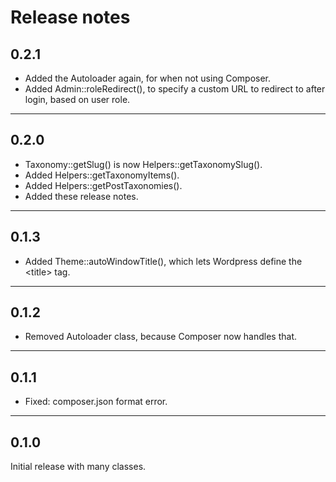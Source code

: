 # Release notes

## 0.2.1

* Added the Autoloader again, for when not using Composer.
* Added Admin::roleRedirect(), to specify a custom URL to redirect to after login, based on user role.

---

## 0.2.0

* Taxonomy::getSlug() is now Helpers::getTaxonomySlug().
* Added Helpers::getTaxonomyItems().
* Added Helpers::getPostTaxonomies().
* Added these release notes.

---

## 0.1.3

* Added Theme::autoWindowTitle(), which lets Wordpress define the &lt;title&gt; tag.

---

## 0.1.2

* Removed Autoloader class, because Composer now handles that.

---

## 0.1.1

* Fixed: composer.json format error.

---

## 0.1.0

Initial release with many classes.
